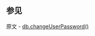 ## 参见

原文 - [db.changeUserPassword()]( https://docs.mongodb.com/manual/reference/method/db.changeUserPassword/ )

